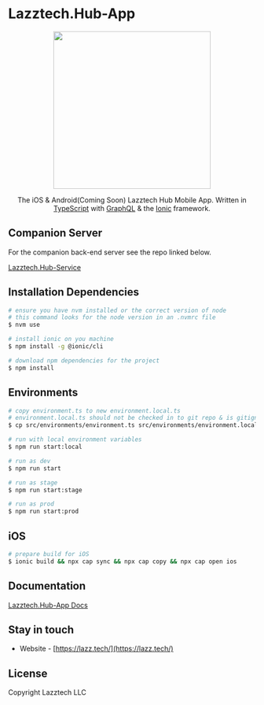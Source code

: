 # Lazztech.Hub-App

<p align="center">
  <a href="https://lazz.tech/software/" target="blank"><img src="https://lazz.tech/images/lazztech_icon.png" width="320"/></a>
</p>
  
  <p align="center">The iOS & Android(Coming Soon) Lazztech Hub Mobile App. Written in <a href="https://www.typescriptlang.org/" target="blank">TypeScript</a> with <a href="https://graphql.org/" target="blank">GraphQL</a> & the <a href="https://nestjs.com/" target="blank">Ionic</a> framework.</p>
    <p align="center">
</p>

## Companion Server

For the companion back-end server see the repo linked below.

[Lazztech.Hub-Service](https://github.com/Lazztech/Lazztech.Hub-Service)

## Installation Dependencies

```bash
# ensure you have nvm installed or the correct version of node
# this command looks for the node version in an .nvmrc file
$ nvm use
```

```bash
# install ionic on you machine
$ npm install -g @ionic/cli
```

```bash
# download npm dependencies for the project
$ npm install
```

## Environments

```bash
# copy environment.ts to new environment.local.ts
# environment.local.ts should not be checked in to git repo & is gitignored
$ cp src/environments/environment.ts src/environments/environment.local.ts

# run with local environment variables
$ npm run start:local

# run as dev
$ npm run start

# run as stage
$ npm run start:stage

# run as prod
$ npm run start:prod
```

## iOS

```bash
# prepare build for iOS
$ ionic build && npx cap sync && npx cap copy && npx cap open ios
```

<!-- ## Test

```bash
# unit tests
$ npm run test

# e2e tests
$ npm run test:e2e

# test coverage
$ npm run test:cov
``` -->

## Documentation

[Lazztech.Hub-App Docs](https://lazztech-hub-app.netlify.app/)

## Stay in touch

- Website - [https://lazz.tech/](https://lazz.tech/)

## License

Copyright Lazztech LLC
